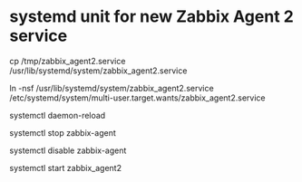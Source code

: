 # systemd unit for new Zabbix Agent 2 service

cp /tmp/zabbix_agent2.service /usr/lib/systemd/system/zabbix_agent2.service

ln -nsf /usr/lib/systemd/system/zabbix_agent2.service /etc/systemd/system/multi-user.target.wants/zabbix_agent2.service

systemctl daemon-reload

systemctl stop zabbix-agent

systemctl disable zabbix-agent

systemctl start zabbix_agent2
